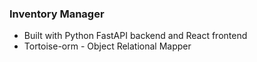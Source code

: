 ### Inventory Manager
* Built with Python FastAPI backend and React frontend
* Tortoise-orm - Object Relational Mapper